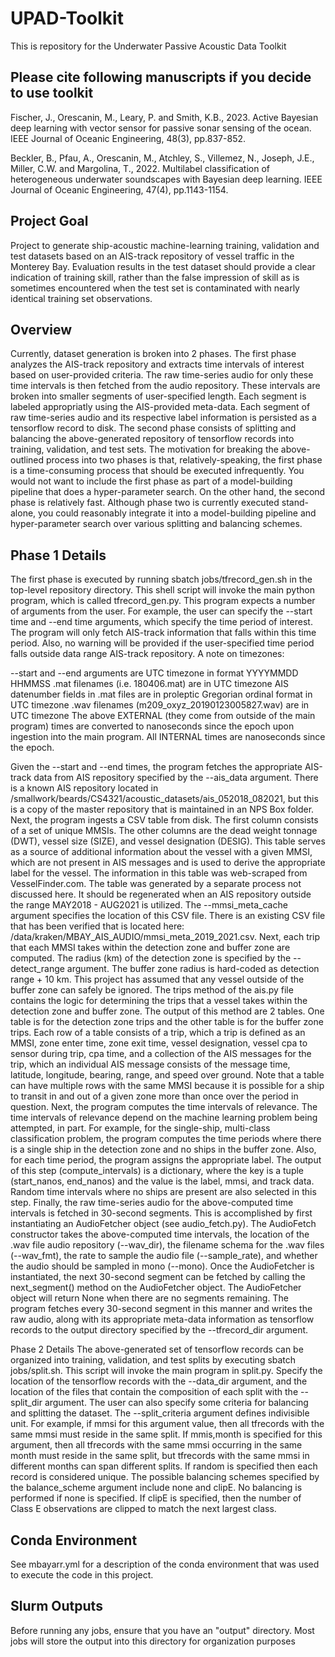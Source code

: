 # UPAD-Toolkit
This is repository for the Underwater Passive Acoustic Data Toolkit


## Please cite following manuscripts if you decide to use toolkit

Fischer, J., Orescanin, M., Leary, P. and Smith, K.B., 2023. Active Bayesian deep learning with vector sensor for passive sonar sensing of the ocean. IEEE Journal of Oceanic Engineering, 48(3), pp.837-852.

Beckler, B., Pfau, A., Orescanin, M., Atchley, S., Villemez, N., Joseph, J.E., Miller, C.W. and Margolina, T., 2022. Multilabel classification of heterogeneous underwater soundscapes with Bayesian deep learning. IEEE Journal of Oceanic Engineering, 47(4), pp.1143-1154.



## Project Goal
Project to generate ship-acoustic machine-learning training, validation and test datasets based on an AIS-track repository of vessel traffic in the Monterey Bay. Evaluation results in the test dataset should
provide a clear indication of training skill, rather than the false impression of skill as is sometimes encountered when the test set is contaminated with nearly identical training set observations.

## Overview
Currently, dataset generation is broken into 2 phases. The first phase analyzes the AIS-track repository and extracts time intervals of interest based on user-provided criteria. The raw time-series audio
for only these time intervals is then fetched from the audio repository. These intervals are broken into smaller segments of user-specified length. Each segment is labeled appropriatly using the
AIS-provided meta-data. Each segment of raw time-series audio and its respective label information is persisted as a tensorflow record to disk.
The second phase consists of splitting and balancing the above-generated repository of tensorflow records into training, validation, and test sets.
The motivation for breaking the above-outlined process into two phases is that, relatively-speaking, the first phase is a time-consuming process that should be executed infrequently. You would not want to
include the first phase as part of a model-building pipeline that does a hyper-parameter search. On the other hand, the second phase is relatively fast. Although phase two is currently executed stand-alone,
you could reasonably integrate it into a model-building pipeline and hyper-parameter search over various splitting and balancing schemes.

## Phase 1 Details
The first phase is executed by running sbatch jobs/tfrecord_gen.sh in the top-level repository directory. This shell script will invoke the main python program, which is called tfrecord_gen.py. This
program expects a number of arguments from the user. For example, the user can specify the --start time and --end time
arguments, which specify the time period of interest. The program will only fetch AIS-track information that falls within this time period. Also, no warning will be provided if the user-specified time period
falls outside data range AIS-track repository.
A note on timezones:


--start and --end arguments are UTC timezone in format YYYYMMDD HHMMSS
.mat filenames (i.e. 180406.mat) are in UTC timezone
AIS datenumber fields in .mat files are in proleptic Gregorian ordinal format in UTC timezone
.wav filenames (m209_oxyz_20190123005827.wav) are in UTC timezone
The above EXTERNAL (they come from outside of the main program) times are converted to nanoseconds since the epoch upon ingestion into the main program.
All INTERNAL times are nanoseconds since the epoch.

Given the --start and --end times, the program fetches the appropriate AIS-track data from AIS repository specified by the --ais_data argument. There is a known AIS repository located in
/smallwork/beards/CS4321/acoustic_datasets/ais_052018_082021, but this is a copy of the master repository that is maintained in an NPS Box folder.
Next, the program ingests a CSV table from disk. The first column consists of a set of unique MMSIs. The other columns are the dead weight tonnage (DWT), vessel size (SIZE), and vessel designation (DESIG).
This table serves as a source of additional information about the vessel with a given MMSI, which are not present in AIS messages and is used to derive the appropriate label for the vessel. The information in
this table was web-scraped from VesselFinder.com. The table was generated by a separate process not discussed here. It should be regenerated when an AIS repository outside the range MAY2018 - AUG2021 is
utilized. The --mmsi_meta_cache argument specifies the location of this CSV file. There is an existing CSV file that has been verified that is located here:
/data/kraken/MBAY_AIS_AUDIO/mmsi_meta_2019_2021.csv.
Next, each trip that each MMSI takes within the detection zone and buffer zone are computed. The radius (km) of the detection zone is specified by the --detect_range argument. The buffer zone radius is hard-coded
as detection range + 10 km. This project has assumed that any vessel outside of the buffer zone can safely be ignored. The trips method of the ais.py file contains the logic for determining
the trips that a vessel takes within the detection zone and buffer zone. The output of this method are 2 tables. One table is for the detection zone trips and the other table is for the buffer
zone trips. Each row of a table consists of a trip, which a trip is defined as an MMSI, zone enter time, zone exit time, vessel designation, vessel cpa to sensor during trip, cpa time, and
a collection of the AIS messages for the trip, which an individual AIS message consists of the message time, latitude, longitude, bearing, range, and speed over ground. Note that a table can
have multiple rows with the same MMSI because it is possible for a ship to transit in and out of a given zone more than once over the period in question.
Next, the program computes the time intervals of relevance. The time intervals of relevance depend on the machine learning problem being attempted, in part. For example, for the
single-ship, multi-class classification problem, the program computes the time periods where there is a single ship in the detection zone and no ships in the buffer zone. Also, for each time
period, the program assigns the appropriate label. The output of this step (compute_intervals) is a dictionary, where the key is a tuple (start_nanos, end_nanos) and the value is the label,
mmsi, and track data. Random time intervals where no ships are present are also selected in this step.
Finally, the raw time-series audio for the above-computed time intervals is fetched in 30-second segments. This is accomplished by first instantiating an AudioFetcher object (see
audio_fetch.py). The AudioFetch constructor takes the above-computed time intervals, the location of the .wav file audio repository (--wav_dir), the filename schema for the .wav files
(--wav_fmt), the rate to sample the audio file (--sample_rate), and whether the audio should be sampled in mono (--mono). Once the AudioFetcher is instantiated, the next 30-second segment
can be fetched by calling the next_segment() method on the AudioFetcher object. The AudioFetcher object will return None when there are no segments remaining. The program fetches every
30-second segment in this manner and writes the raw audio, along with its appropriate meta-data information as tensorflow records to the output directory specified by the --tfrecord_dir
argument.

Phase 2 Details
The above-generated set of tensorflow records can be organized into training, validation, and test splits by executing sbatch jobs/split.sh. This script will invoke the main program in
split.py. Specify the location of the tensorflow records with the --data_dir argument, and the location of the files that contain the composition of each split with the --split_dir
argument. The user can also specify some criteria for balancing and splitting the dataset. The --split_criteria argument defines indivisible unit. For example, if mmsi for this argument
value, then all tfrecords with the same mmsi must reside in the same split. If mmis,month is specified for this argument, then all tfrecords with the same mmsi occurring in the same month
must reside in the same split, but tfrecords with the same mmsi in different months can span different splits. If random is specified then each record is considered unique. The possible
balancing schemes specified by the balance_scheme argument include none and clipE. No balancing is performed if none is specified. If clipE is specified, then the number of Class E
observations are clipped to match the next largest class.

## Conda Environment
See mbayarr.yml for a description of the conda environment that was used to execute the code in this project.

## Slurm Outputs
Before running any jobs, ensure that you have an "output" directory. Most jobs will store the output into this directory for organization purposes
